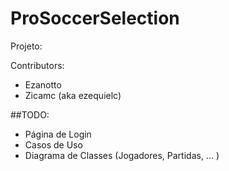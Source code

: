 # ProSoccerSelection

Projeto:

Contributors:
  * Ezanotto
  * Zicamc (aka ezequielc)
  
##TODO:
  * Página de Login
  * Casos de Uso
  * Diagrama de Classes (Jogadores, Partidas, ... )
